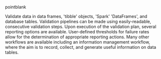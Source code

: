 pointblank

Validate data in data frames, 'tibble' objects, 'Spark' 'DataFrames', and database tables. Validation pipelines can be made using easily-readable, consecutive validation steps. Upon execution of the validation plan, several reporting options are available. User-defined thresholds for failure rates allow for the determination of appropriate reporting actions. Many other workflows are available including an information management workflow, where the aim is to record, collect, and generate useful information on data tables.
